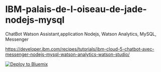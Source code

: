 # IBM-palais-de-l-oiseau-de-jade-nodejs-mysql

ChatBot Watson Assistant,application Nodejs, Watson Analytics, MySQL, Messenger

https://developer.ibm.com/recipes/tutorials/ibm-cloud-5-chatbot-avec-messenger-nodejs-mysql-watson-analytics-watson-studio/

[![Deploy to Bluemix](https://bluemix.net/deploy/button.png)](https://bluemix.net/deploy?repository=https://github.com/cherryclass/IBM-palais-de-l-oiseau-de-jade&branch=master)
